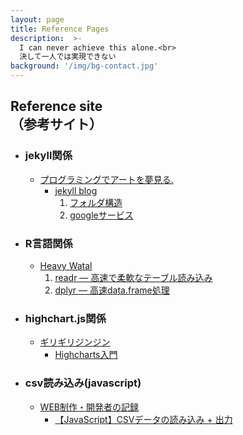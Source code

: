 ```yaml
---
layout: page
title: Reference Pages
description:  >-
  I can never achieve this alone.<br>
  決して一人では実現できない
background: '/img/bg-contact.jpg'
---
```


## Reference site<br>（参考サイト）
- ### jekyll関係
  - [プログラミングでアートを夢見る.](https://dev-yakuza.posstree.com/)
      - [jekyll blog](https://dev-yakuza.posstree.com/jekyll/)
        1. [フォルダ構造](https://dev-yakuza.posstree.com/jekyll/directory_structure/)
        1. [googleサービス](https://dev-yakuza.posstree.com/jekyll/google-service/)
- ### R言語関係
  - [Heavy Watal](https://heavywatal.github.io/)
    1. [readr — 高速で柔軟なテーブル読み込み](https://heavywatal.github.io/rstats/readr.html)
    1. [dplyr — 高速data.frame処理](https://heavywatal.github.io/rstats/dplyr.html)
- ### highchart.js関係
  - [ギリギリジンジン](https://grgrjnjn.hatenablog.jp/)
    - [Highcharts入門](https://grgrjnjn.hatenablog.jp/entry/2020/09/18/221052) 
- ### csv読み込み(javascript)
  - [WEB制作・開発者の記録](https://freelance321.com/)
    - [【JavaScript】CSVデータの読み込み + 出力](https://freelance321.com/javascript/load-csv/) 